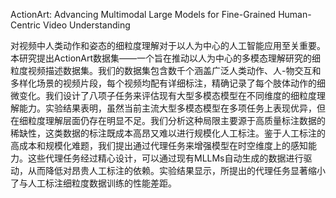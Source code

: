 ActionArt: Advancing Multimodal Large Models for Fine-Grained Human-Centric Video Understanding

对视频中人类动作和姿态的细粒度理解对于以人为中心的人工智能应用至关重要。本研究提出ActionArt数据集——一个旨在推动以人为中心的多模态理解研究的细粒度视频描述数据集。我们的数据集包含数千个涵盖广泛人类动作、人-物交互和多样化场景的视频片段，每个视频均配有详细标注，精确记录了每个肢体动作的细微变化。我们设计了八项子任务来评估现有大型多模态模型在不同维度的细粒度理解能力。实验结果表明，虽然当前主流大型多模态模型在多项任务上表现优异，但在细粒度理解层面仍存在明显不足。我们分析这种局限主要源于高质量标注数据的稀缺性，这类数据的标注既成本高昂又难以进行规模化人工标注。鉴于人工标注的高成本和规模化难题，我们提出通过代理任务来增强模型在时空维度上的感知能力。这些代理任务经过精心设计，可以通过现有MLLMs自动生成的数据进行驱动，从而降低对昂贵人工标注的依赖。实验结果显示，所提出的代理任务显著缩小了与人工标注细粒度数据训练的性能差距。